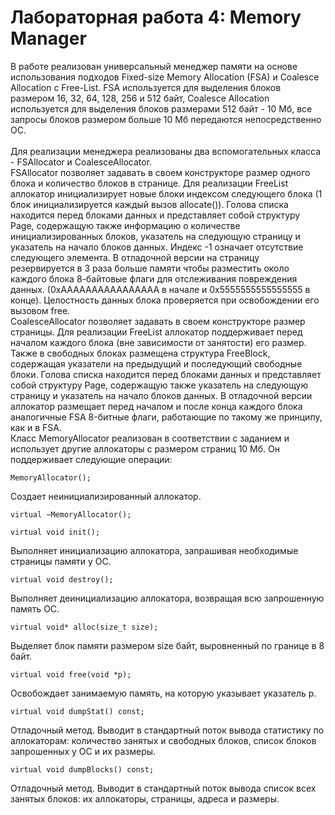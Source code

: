 # Лабораторная работа 4: Memory Manager

В работе реализован универсальный менеджер памяти на основе использования подходов Fixed-size Memory Allocation (FSA) и Coalesce Allocation с Free-List. FSA используется для выделения блоков размером 16, 32, 64, 128, 256 и 512 байт, Coalesce Allocation используется для выделения блоков размерами 512 байт - 10 Мб, все запросы блоков размером больше 10 Мб передаются непосредственно ОС.<br /><br />
Для реализации менеджера реализованы два вспомогательных класса - FSAllocator и CoalesceAllocator.<br />
FSAllocator позволяет задавать в своем конструкторе размер одного блока и количество блоков в странице. Для реализации FreeList аллокатор инициализирует новые блоки индексом следующего блока (1 блок инициализируется каждый вызов allocate()). Голова списка находится перед блоками данных и представляет собой структуру Page, содержащую также информацию о количестве инициализированных блоков, указатель на следующую страницу и указатель на начало блоков данных. Индекс -1 означает отсутствие следующего элемента. В отладочной версии на страницу резервируется в 3 раза больше памяти чтобы разместить около каждого блока 8-байтовые флаги для отслеживания повреждения данных. (0xAAAAAAAAAAAAAAAA в начале и 0x5555555555555555 в конце). Целостность данных блока проверяется при освобождении его вызовом free.<br />
CoalesceAllocator позволяет задавать в своем конструкторе размер страницы. Для реализации FreeList аллокатор поддерживает перед началом каждого блока (вне зависимости от занятости) его размер. Также в свободных блоках размещена структура FreeBlock, содержащая указатели на предыдущий и последующий свободные блоки. Голова списка находится перед блоками данных и представляет собой структуру Page, содержащую также указатель на следующую страницу и указатель на начало блоков данных.  В отладочной версии аллокатор размещает перед началом и после конца каждого блока аналогичные FSA 8-битные флаги, работающие по такому же принципу, как и в FSA.<br />
Класс MemoryAllocator реализован в соответствии с заданием и использует другие аллокаторы с размером страниц 10 Мб. Он поддерживает следующие операции:<br />
```
MemoryAllocator();
```
Создает неинициализированный аллокатор.
```
virtual ~MemoryAllocator();
```
```
virtual void init();
```
Выполняет инициализацию аллокатора, запрашивая необходимые страницы памяти у ОС.
```
virtual void destroy();
```
Выполняет деинициализацию аллокатора, возвращая всю
запрошенную память ОС.
```
virtual void* alloc(size_t size);
```
Выделяет блок памяти размером size байт, выровненный по границе
в 8 байт.
```
virtual void free(void *p);
```
Освобождает занимаемую память, на которую указывает указатель p.
```
virtual void dumpStat() const;
```
Отладочный метод. Выводит в стандартный поток вывода статистику по аллокаторам: количество занятых и свободных блоков, список блоков запрошенных у ОС и их размеры.
```
virtual void dumpBlocks() const;
```
Отладочный метод. Выводит в стандартный поток вывода список всех занятых блоков: их аллокаторы, страницы, адреса и размеры.
